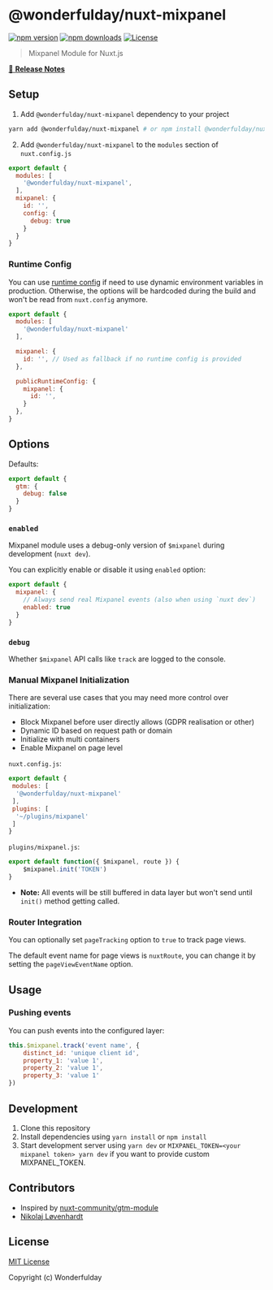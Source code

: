# @wonderfulday/nuxt-mixpanel

[![npm version][npm-version-src]][npm-version-href]
[![npm downloads][npm-downloads-src]][npm-downloads-href]
[![License][license-src]][license-href]

> Mixpanel Module for Nuxt.js

[📖 **Release Notes**](./CHANGELOG.md)

## Setup

1. Add `@wonderfulday/nuxt-mixpanel` dependency to your project

```bash
yarn add @wonderfulday/nuxt-mixpanel # or npm install @wonderfulday/nuxt-mixpanel
```

2. Add `@wonderfulday/nuxt-mixpanel` to the `modules` section of `nuxt.config.js`

```js
export default {
  modules: [
    '@wonderfulday/nuxt-mixpanel',
  ],
  mixpanel: {
    id: '',
    config: {
      debug: true
    }
  }
}
```
### Runtime Config

You can use [runtime config](https://nuxtjs.org/guide/runtime-config) if need to use dynamic environment variables in production. Otherwise, the options will be hardcoded during the build and won't be read from `nuxt.config` anymore.

```js
export default {
  modules: [
    '@wonderfulday/nuxt-mixpanel'
  ],

  mixpanel: {
    id: '', // Used as fallback if no runtime config is provided
  },

  publicRuntimeConfig: {
    mixpanel: {
      id: '',
    }
  },
}
```

## Options

Defaults:

```js
export default {
  gtm: {
    debug: false
  }
}
```

### `enabled`

Mixpanel module uses a debug-only version of `$mixpanel` during development (`nuxt dev`).

You can explicitly enable or disable it using `enabled` option:

```js
export default {
  mixpanel: {
    // Always send real Mixpanel events (also when using `nuxt dev`)
    enabled: true
  }
}
```

### `debug`

Whether `$mixpanel` API calls like `track` are logged to the console.

### Manual Mixpanel Initialization

There are several use cases that you may need more control over initialization:

- Block Mixpanel before user directly allows (GDPR realisation or other)
- Dynamic ID based on request path or domain
- Initialize with multi containers
- Enable Mixpanel on page level

`nuxt.config.js`:

```js
export default {
 modules: [
  '@wonderfulday/nuxt-mixpanel'
 ],
 plugins: [
  '~/plugins/mixpanel'
 ]
}
```

`plugins/mixpanel.js`:

```js
export default function({ $mixpanel, route }) {
    $mixpanel.init('TOKEN')
}
```

- **Note:** All events will be still buffered in data layer but won't send until `init()` method getting called.

### Router Integration

You can optionally set `pageTracking` option to `true` to track page views.

The default event name for page views is `nuxtRoute`, you can change it by setting the `pageViewEventName` option.

## Usage

### Pushing events

You can push events into the configured layer:

```js
this.$mixpanel.track('event name', {
    distinct_id: 'unique client id',
    property_1: 'value 1',
    property_2: 'value 1',
    property_3: 'value 1'
})
```

## Development

1. Clone this repository
2. Install dependencies using `yarn install` or `npm install`
3. Start development server using `yarn dev` or `MIXPANEL_TOKEN=<your mixpanel token> yarn dev` if you want to provide custom MIXPANEL_TOKEN.

## Contributors

- Inspired by [nuxt-community/gtm-module](https://github.com/nuxt-community/gtm-module)
- [Nikolaj Løvenhardt](https://github.com/nikolajlovenhardt)

## License

[MIT License](./LICENSE)

Copyright (c) Wonderfulday

<!-- Badges -->
[npm-version-src]: https://img.shields.io/npm/v/@wonderfulday/nuxt-mixpanel/latest.svg?style=flat-square
[npm-version-href]: https://npmjs.com/package/@wonderfulday/nuxt-mixpanel

[npm-downloads-src]: https://img.shields.io/npm/dt/@wonderfulday/nuxt-mixpanel.svg?style=flat-square
[npm-downloads-href]: https://npmjs.com/package/@wonderfulday/nuxt-mixpanel

[license-src]: https://img.shields.io/npm/l/@wonderfulday/nuxt-mixpanel.svg?style=flat-square
[license-href]: https://npmjs.com/package/@wonderfulday/nuxt-mixpanel
